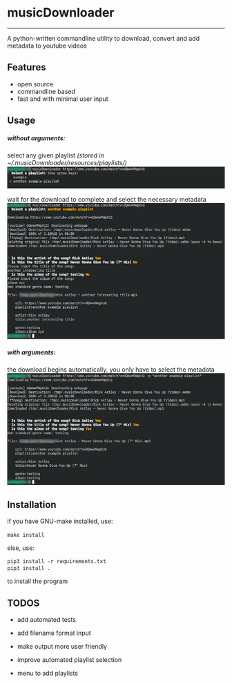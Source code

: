 # musicDownloader

---

A python-written commandline utility to download, convert and add metadata to youtube videos

## Features

+ open source
+ commandline based
+ fast and with minimal user input

## Usage

##### without arguments:

select any given playlist *(stored in ~/.musicDownloader/resources/playlists/)* 
![](./documentation/playlist_selection.png)

wait for the download to complete and select the necessary metadata
![](./documentation/output.png)

##### with arguments:

the download begins automatically, you only have to select the metadata
![](./documentation/output_with_arguments.png)

## Installation

if you have GNU-make installed, use:

`make install` 

else, use: 

```
pip3 install -r requirements.txt
pip3 install .
```

to install the program

## TODOS

+ add automated tests

+ add filename format input

+ make output more user friendly

+ improve automated playlist selection

+ menu to add playlists
